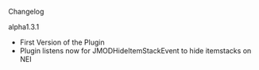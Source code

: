 Changelog

alpha1.3.1
- First Version of the Plugin
- Plugin listens now for JMODHideItemStackEvent to hide itemstacks on NEI
